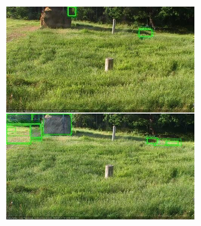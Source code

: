 ![20200721-180307-181310](in2/20200721/20200721-180307-181310_0_.jpg)
![20200721-181316-182318](in2/20200721/20200721-181316-182318_0_.jpg)
